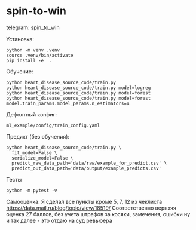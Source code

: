 # spin-to-win
telegram: spin_to_win

Установка:
```
python -m venv .venv
source .venv/bin/activate
pip install -e  .
```

Обучение:
```
python heart_disease_source_code/train.py
python heart_disease_source_code/train.py model=logreg
python heart_disease_source_code/train.py model=forest 
python heart_disease_source_code/train.py model=forest model.train_params.model_params.n_estimators=4
```

Дефолтный конфиг:
```
ml_example/config/train_config.yaml
```

Предикт (без обучения):
```
python heart_disease_source_code/train.py \
  fit_model=False \
  serialize_model=False \
  predict_raw_data_path='data/raw/example_for_predict.csv' \
  predict_out_data_path='data/output/example_predicts.csv'
```

Тесты
```
python -m pytest -v
```

Самооценка:
Я сделал все пункты кроме 5, 7, 12 из чеклиста https://data.mail.ru/blog/topic/view/18519/
Соответственно вернхяя оценка 27 баллов, без учета штрафов за косяки, замечения, ошибки ну и так далее - это отдаю на суд ревьюера

